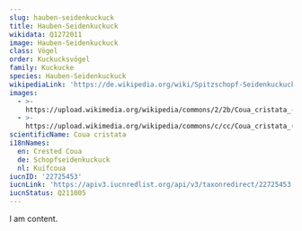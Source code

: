 ```yaml
---
slug: hauben-seidenkuckuck
title: Hauben-Seidenkuckuck
wikidata: Q1272011
image: Hauben-Seidenkuckuck
class: Vögel
order: Kuckucksvögel
family: Kuckucke
species: Hauben-Seidenkuckuck
wikipediaLink: 'https://de.wikipedia.org/wiki/Spitzschopf-Seidenkuckuck'
images:
  - >-
    https://upload.wikimedia.org/wikipedia/commons/2/2b/Coua_cristata_-Toledo_Zoo,_Ohio,_USA-8a_(1).jpg
  - >-
    https://upload.wikimedia.org/wikipedia/commons/c/cc/Coua_cristata_(Hauben-Seidenkuckuck_-_Crested_Coua)_-_Weltvogelpark_Walsrode_2013-08—130718_0206.jpg
scientificName: Coua cristata
i18nNames:
  en: Crested Coua
  de: Schopfseidenkuckuck
  nl: Kuifcoua
iucnID: '22725453'
iucnLink: 'https://apiv3.iucnredlist.org/api/v3/taxonredirect/22725453'
iucnStatus: Q211005
---
```


I am content.
